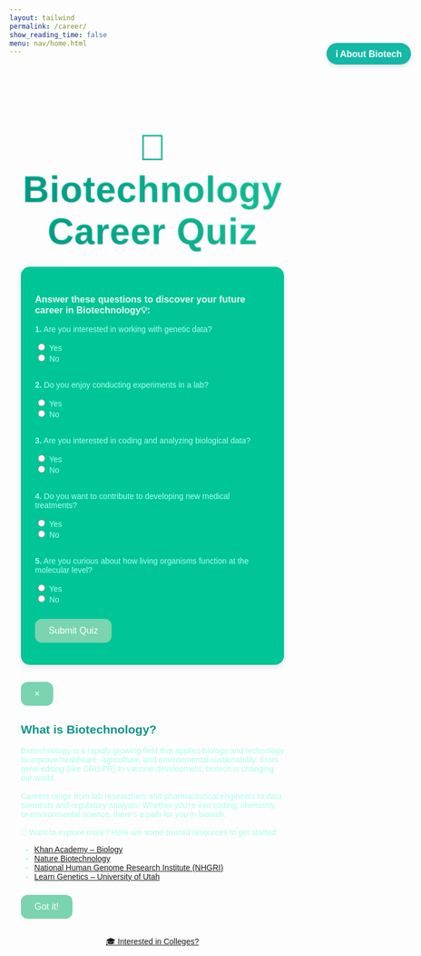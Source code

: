 ```yaml
---
layout: tailwind
permalink: /career/
show_reading_time: false
menu: nav/home.html
---
```


<title>Biotechnology Career Quiz</title>
<link href="https://fonts.googleapis.com/css2?family=Poppins:wght@400;600&display=swap" rel="stylesheet">

<style>
  .biotech-quiz-page {
    font-family: 'Poppins', sans-serif;
    /* background: linear-gradient(135deg, rgb(0, 0, 0), rgb(0, 0, 0)); */
    color: rgb(170, 255, 237);
    padding: 20px;
  }

  .biotech-quiz-page h1 {
    text-align: center;
    background: linear-gradient(to right, #00bfa5, #1de9b6);
    -webkit-background-clip: text;
    -webkit-text-fill-color: transparent;
    font-size: 4rem;
    font-weight: 800;
    margin-bottom: 25px;
    letter-spacing: 1px;
    text-shadow: 1px 1px 2px rgba(0, 0, 0, 0.2);
  }

  .biotech-quiz-page h3 {
    color: rgb(228, 249, 243);
  }

  .biotech-quiz-page label {
    font-weight: 500;
  }

  .biotech-quiz-page .quiz-section {
    background-color: rgb(0, 197, 151);
    padding: 25px;
    border-radius: 16px;
    box-shadow: 0 4px 12px rgba(0, 0, 0, 0.1);
    max-width: 700px;
    margin: 20px auto;
  }

  .biotech-quiz-page button {
    background: rgb(122, 212, 175);
    color: white;
    padding: 12px 24px;
    font-size: 16px;
    border: none;
    border-radius: 12px;
    cursor: pointer;
    transition: background 0.3s ease;
    margin-top: 10px;
  }

  .biotech-quiz-page button:hover {
    background: rgb(40, 217, 173);
  }

  .biotech-quiz-page #career-result {
    display: none;
    margin-top: 30px;
    padding: 25px;
    border: 2px dashed rgb(151, 234, 205);
    border-radius: 16px;
    background-color: rgb(0, 198, 152);
    animation: fadeIn 0.5s ease-in-out;
    max-width: 700px;
    margin-left: auto;
    margin-right: auto;
  }

  .biotech-quiz-page .spinner {
    margin-top: 10px;
    border: 4px solid rgb(209, 219, 215);
    border-top: 4px solid rgb(153, 121, 204);
    border-radius: 50%;
    width: 30px;
    height: 30px;
    animation: spin 1s linear infinite;
    display: inline-block;
  }

  @keyframes spin {
    0% { transform: rotate(0deg); }
    100% { transform: rotate(360deg); }
  }

  @keyframes fadeIn {
    from { opacity: 0; transform: translateY(20px); }
    to { opacity: 1; transform: translateY(0); }
  }
  #biotech-popup h2 {
  color: #0d9488;
  }

  #reopen-popup-btn {
    font-family: 'Poppins', sans-serif;
    font-weight: 600;
  }

</style>

<div class="biotech-quiz-page">
  <h1>🔬 Biotechnology Career Quiz</h1>
<!-- Reopen Button -->
<button onclick="openPopup()" id="reopen-popup-btn"
  style="position: fixed; top: 120px; right: 24px; background-color: #14b8a6; 
         color: white; padding: 8px 16px; border-radius: 9999px; 
         box-shadow: 0 4px 6px rgba(0,0,0,0.1); z-index: 9999;">
  ℹ️ About Biotech
</button>
  <div class="quiz-section">
    <h3>Answer these questions to discover your future career in Biotechnology💡:</h3>
    <form id="quiz-form">
      <p><strong>1.</strong> Are you interested in working with genetic data?</p>
      <input type="radio" name="q1" value="5"> Yes<br>
      <input type="radio" name="q1" value="0"> No<br><br>
      <p><strong>2.</strong> Do you enjoy conducting experiments in a lab?</p>
      <input type="radio" name="q2" value="5"> Yes<br>
      <input type="radio" name="q2" value="0"> No<br><br>
      <p><strong>3.</strong> Are you interested in coding and analyzing biological data?</p>
      <input type="radio" name="q3" value="5"> Yes<br>
      <input type="radio" name="q3" value="0"> No<br><br>
      <p><strong>4.</strong> Do you want to contribute to developing new medical treatments?</p>
      <input type="radio" name="q4" value="5"> Yes<br>
      <input type="radio" name="q4" value="0"> No<br><br>
      <p><strong>5.</strong> Are you curious about how living organisms function at the molecular level?</p>
      <input type="radio" name="q5" value="5"> Yes<br>
      <input type="radio" name="q5" value="0"> No<br><br>
      <button type="button" onclick="calculateScore()">Submit Quiz</button>
    </form>
  </div>
  <!-- Biotech Info Pop-up -->
  <div id="biotech-popup" class="fixed inset-0 z-50 flex items-center justify-center bg-black bg-opacity-60 hidden">
    <div class="bg-white text-black p-6 rounded-2xl shadow-xl max-w-xl w-full relative">
      <button onclick="closePopup()" class="absolute top-2 right-3 text-gray-500 hover:text-black text-2xl font-bold">&times;</button>
      <h2 class="text-2xl font-semibold mb-3"> What is Biotechnology?</h2>
      <p class="mb-4 text-sm leading-relaxed">
      Biotechnology is a rapidly growing field that applies biology and technology to improve healthcare, agriculture, and environmental sustainability. From gene editing (like CRISPR) to vaccine development, biotech is changing our world.<br><br>
      Careers range from lab researchers and pharmaceutical engineers to data scientists and regulatory analysts. Whether you're into coding, chemistry, or environmental science, there's a path for you in biotech.<br><br>
      🧠 Want to explore more? Here are some trusted resources to get started:
      <ul class="list-disc list-inside mt-2 text-teal-700">
        <li><a href="https://www.khanacademy.org/science/biology" target="_blank" class="underline hover:text-teal-800">Khan Academy – Biology</a></li>
        <li><a href="https://www.nature.com/nbt/" target="_blank" class="underline hover:text-teal-800">Nature Biotechnology</a></li>
        <li><a href="https://www.genome.gov/" target="_blank" class="underline hover:text-teal-800">National Human Genome Research Institute (NHGRI)</a></li>
        <li><a href="https://learn.genetics.utah.edu/" target="_blank" class="underline hover:text-teal-800">Learn Genetics – University of Utah</a></li>
      </ul>
    </p>
      <button onclick="closePopup()" class="mt-3 bg-teal-500 hover:bg-teal-600 text-white px-4 py-2 rounded-md shadow transition">
        Got it!
      </button>
    </div>
  </div>


  <div id="career-result">
    <h2>Your Suggested Career in Biotechnology:</h2>
    <p id="career-result-text"></p>
    <div id="spinner" class="spinner" style="display: none;"></div>
  </div>

  <div style="text-align:center; margin-top: 30px;">
    <a
      href="/illumina_dna/college/"
      class="relative inline-flex items-center justify-center px-5 py-2 overflow-hidden font-semibold text-white bg-teal-500 rounded-md shadow-lg group hover:bg-teal-600 transition-all duration-300 ease-in-out"
      style="width: auto; max-width: 250px;"
    >
      <span
        class="absolute top-0 right-0 inline-block w-4 h-4 transition-all duration-500 ease-in-out bg-teal-700 rounded group-hover:-mr-4 group-hover:-mt-4"
      >
        <span
          class="absolute top-0 right-0 w-5 h-5 rotate-45 translate-x-1/2 -translate-y-1/2 bg-white"
        ></span>
      </span>
      <span
        class="absolute bottom-0 rotate-180 left-0 inline-block w-4 h-4 transition-all duration-500 ease-in-out bg-teal-700 rounded group-hover:-ml-4 group-hover:-mb-4"
      >
        <span
          class="absolute top-0 right-0 w-5 h-5 rotate-45 translate-x-1/2 -translate-y-1/2 bg-white"
        ></span>
      </span>
      <span
        class="absolute bottom-0 left-0 w-full h-full transition-all duration-500 ease-in-out delay-200 -translate-x-full bg-teal-600 rounded-md group-hover:translate-x-0"
      ></span>
      <span
        class="relative text-sm text-center transition-colors duration-200 ease-in-out group-hover:text-white"
      >
        🎓 Interested in Colleges?
      </span>
    </a>
  </div>
</div>

<script>
  let displayedCareers = new Set();
  let allCareers = [];
  let currentIndex = 0;

  async function calculateScore() {
    let score = 0;
    const form = document.getElementById("quiz-form");
    const radios = form.querySelectorAll('input[type="radio"]:checked');

    radios.forEach(radio => {
      score += parseInt(radio.value);
    });

    const biologyScore = Math.round((score / 25) * 100);

    const resultDiv = document.getElementById("career-result");
    const resultText = document.getElementById("career-result-text");
    const spinner = document.getElementById("spinner");

    resultDiv.style.display = "block";
    resultText.innerHTML = `<strong>🎓 Your quiz score:</strong> ${score} out of 25<br><strong>🧬 Estimated Biotechnology Score:</strong> ${biologyScore}/100<br><br>🔍 Finding the best match...`;
    spinner.style.display = "inline-block";

    const careerData = await fetchCareersByBiologyScore(biologyScore);

    spinner.style.display = "none";
    resultText.innerHTML += `<br><br>${careerData}`;
  }

  async function fetchCareersByBiologyScore(score) {
    try {
      const response = await fetch(`http://127.0.0.1:8504/api/get_careers?biology_score=${score}`);
      const result = await response.json();

      if (result && result.careers && result.careers.length > 0) {
        const careers = result.careers.filter(career => {
          const careerName = career.career_aspiration.toLowerCase();
          if (careerName !== "unknown" && !displayedCareers.has(careerName)) {
            displayedCareers.add(careerName);
            return true;
          }
          return false;
        });

        allCareers = careers;
        currentIndex = 0;
        return showCareers();
      } else {
        return "No matching career data found.";
      }
    } catch (error) {
      console.error("Error fetching career data:", error);
      return "Error fetching career data.";
    }
  }

  function showCareers() {
    const careersToShow = allCareers.slice(currentIndex, currentIndex + 5);
    currentIndex += careersToShow.length;

    const careersText = careersToShow.map(career => `${career.career_aspiration}`).join('<br>');
    let resultHTML = `Based on your answers, consider exploring:<br><strong>${careersText}</strong>`;

    if (currentIndex < allCareers.length) {
      resultHTML += `<br><br><button onclick="showMoreCareers()">Show More</button>`;
    }

    return resultHTML;
  }

  function showMoreCareers() {
    const careersToShow = allCareers.slice(currentIndex, currentIndex + 5);
    currentIndex += careersToShow.length;

    const careersText = careersToShow.map(career => `${career.career_aspiration}`).join('<br>');
    const resultText = document.getElementById("career-result-text");

    resultText.innerHTML += `<br><br><strong>${careersText}</strong>`;

    if (currentIndex >= allCareers.length) {
      const showMoreButton = document.querySelector("button");
      if (showMoreButton) showMoreButton.style.display = "none";
    }
  }
  window.addEventListener('DOMContentLoaded', () => {
  const popupShown = sessionStorage.getItem('biotechPopupShown');
  if (!popupShown) {
    document.getElementById('biotech-popup').classList.remove('hidden');
    sessionStorage.setItem('biotechPopupShown', 'true');
  }
});

function closePopup() {
  document.getElementById('biotech-popup').classList.add('hidden');
}

function openPopup() {
  document.getElementById('biotech-popup').classList.remove('hidden');
}
</script>